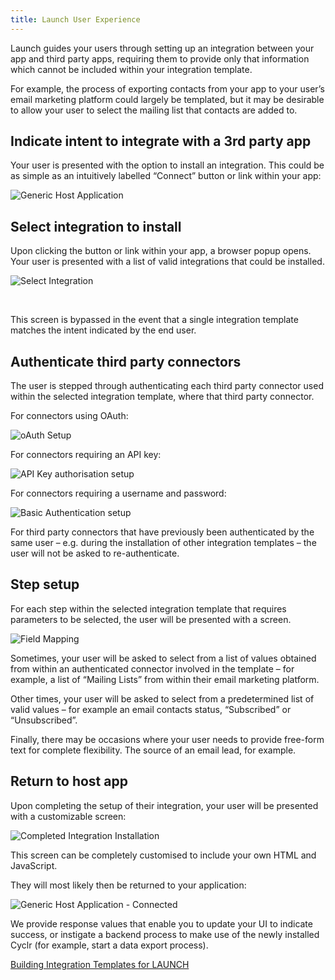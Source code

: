 ```yaml
---
title: Launch User Experience
---
```


Launch guides your users through setting up an integration between your app and third party apps, requiring them to provide only that information which cannot be included within your integration template.

For example, the process of exporting contacts from your app to your user’s email marketing platform could largely be templated, but it may be desirable to allow your user to select the mailing list that contacts are added to.

Indicate intent to integrate with a 3rd party app
-------------------------------------------------

Your user is presented with the option to install an integration. This could be as simple as an intuitively labelled “Connect” button or link within your app:

![Generic Host Application](./images/generic-host-app.png)

Select integration to install
-----------------------------

Upon clicking the button or link within your app, a browser popup opens. Your user is presented with a list of valid integrations that could be installed.

  
![Select Integration](./images/select-integration.png)

 

This screen is bypassed in the event that a single integration template matches the intent indicated by the end user.

Authenticate third party connectors
-----------------------------------

The user is stepped through authenticating each third party connector used within the selected integration template, where that third party connector.

For connectors using OAuth:

  
![oAuth Setup](./images/auth-oauth.png)

  
For connectors requiring an API key:

  
![API Key authorisation setup](./images/auth-apikey.png)

  
For connectors requiring a username and password:

  
![Basic Authentication setup](./images/auth-basic.png)

  
For third party connectors that have previously been authenticated by the same user – e.g. during the installation of other integration templates – the user will not be asked to re-authenticate.

Step setup
----------

For each step within the selected integration template that requires parameters to be selected, the user will be presented with a screen.

  
![Field Mapping](./images/field-mapping.png)

  
Sometimes, your user will be asked to select from a list of values obtained from within an authenticated connector involved in the template – for example, a list of “Mailing Lists” from within their email marketing platform.

Other times, your user will be asked to select from a predetermined list of valid values – for example an email contacts status, “Subscribed” or “Unsubscribed”.

Finally, there may be occasions where your user needs to provide free-form text for complete flexibility. The source of an email lead, for example.

Return to host app
------------------

Upon completing the setup of their integration, your user will be presented with a customizable screen:

  
![Completed Integration Installation](./images/completed-installation.png)

  
This screen can be completely customised to include your own HTML and JavaScript.

They will most likely then be returned to your application:

  
![Generic Host Application - Connected](./generic-host-app-connected.png)

  
We provide response values that enable you to update your UI to indicate success, or instigate a backend process to make use of the newly installed Cyclr (for example, start a data export process).

[Building Integration Templates for LAUNCH](./building-integration-templates-launch)